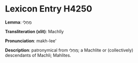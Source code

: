 # Lexicon Entry H4250

**Lemma**: מַחְלִי

**Transliteration (xlit)**: Machlîy

**Pronunciation**: makh-lee'

**Description**:
patronymical from מַחְלִי; a Machlite or (collectively) descendants of Machli; Mahlites.
